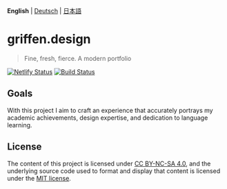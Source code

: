 **English** | [Deutsch](README.de.md) | [日本語](README.ja.md)

# griffen.design

> Fine, fresh, fierce. A modern portfolio

[![Netlify Status](https://api.netlify.com/api/v1/badges/8b7e9850-f273-40f8-83cf-d7f6deab6b4a/deploy-status)](https://app.netlify.com/sites/schwigri/deploys)
[![Build Status](https://travis-ci.org/schwigri/griffen.design.svg?branch=staging)](https://travis-ci.org/schwigri/griffen.design)

## Goals

With this project I aim to craft an experience that accurately portrays my academic achievements, design expertise, and dedication to language learning.


## License

The content of this project is licensed under [CC BY-NC-SA 4.0](https://creativecommons.org/licenses/by-nc-sa/4.0/), and the underlying source code used to format and display that content is licensed under the [MIT license](LICENSE).
